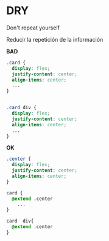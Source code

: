 <!--
vim:spell wrap ts=2 sw=2
-->
# DRY

Don't repeat yourself

Reducir la repetición de la información

**BAD**

```css
.card {
  display: flex;
  justify-content: center;
  align-items: center;
  ...
}


.card div {
  display: flex;
  justify-content: center;
  align-items: center;
  ...
}

```

**OK**

```css
.center {
  display: flex;
  justify-content: center;
  align-items: center;
}

card {
  @extend .center
    ...
}

card  div{
  @extend .center
}
```
